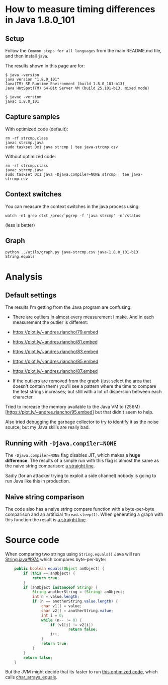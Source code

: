 # How to measure timing differences in Java 1.8.0_101

## Setup

Follow the `Common steps for all languages` from the main README.md file,
and then install `java`.

The results shown in this page are for:

``` console
$ java -version
java version "1.8.0_101"
Java(TM) SE Runtime Environment (build 1.8.0_101-b13)
Java HotSpot(TM) 64-Bit Server VM (build 25.101-b13, mixed mode)

$ javac -version 
javac 1.8.0_101
```

## Capture samples

With optimized code (default):

```
rm -rf strcmp.class
javac strcmp.java
sudo taskset 0x1 java strcmp | tee java-strcmp.csv
```

Without optimized code:

```
rm -rf strcmp.class
javac strcmp.java
sudo taskset 0x1 java -Djava.compiler=NONE strcmp | tee java-strcmp.csv
```

## Context switches

You can measure the context switches in the java process using:

```
watch -n1 grep ctxt /proc/`pgrep -f 'java strcmp' -n`/status
```

(less is better)

## Graph

```
python ../utils/graph.py java-strcmp.csv java-1.8.0_101-b13 String.equals
```

# Analysis

## Default settings

The results I'm getting from the Java program are confusing:

  * There are outliers in almost every measurement I make. And in each
  measurement the outlier is different:
  
   * https://plot.ly/~andres.riancho/79.embed
   * https://plot.ly/~andres.riancho/81.embed
   * https://plot.ly/~andres.riancho/83.embed
   * https://plot.ly/~andres.riancho/85.embed
   * https://plot.ly/~andres.riancho/87.embed
    
  * If the outliers are removed from the graph (just select the area that
  doesn't contain them) you'll see a pattern where the time to compare
  the test strings increases; but still with a lot of dispersion between
  each character.
  
Tried to increase the memory available to the Java VM to
(256M)[https://plot.ly/~andres.riancho/95.embed] but that didn't seem to
help.

Also tried debugging the garbage collector to try to identify it as the
noise source; but my Java skills are really bad.

## Running with `-Djava.compiler=NONE`

The `-Djava.compiler=NONE` flag disables JIT, which makes a **huge difference**.
The results of a simple run with this flag is almost the same as the
naive string comparison: [a straight line](https://plot.ly/~andres.riancho/75.embed).

Sadly (for an attacker trying to exploit a side channel) nobody is going
to run Java like this in production.

## Naive string comparison

The code also has a naive string compare function with a byte-per-byte
comparison and an artificial `Thread.sleep(1)`. When generating a graph
with this function the result is [a straight line](https://plot.ly/~andres.riancho/61.embed).

# Source code

When comparing two strings using `String.equals()` Java will run
[String.java#l974](http://hg.openjdk.java.net/jdk7u/jdk7u6/jdk/file/8c2c5d63a17e/src/share/classes/java/lang/String.java#l974)
which compares byte-per-byte:

```java
    public boolean equals(Object anObject) {
        if (this == anObject) {
            return true;
        }
        if (anObject instanceof String) {
            String anotherString = (String) anObject;
            int n = value.length;
            if (n == anotherString.value.length) {
                char v1[] = value;
                char v2[] = anotherString.value;
                int i = 0;
                while (n-- != 0) {
                    if (v1[i] != v2[i])
                            return false;
                    i++;
                }
                return true;
            }
        }
        return false;
    }
```

But the JVM might decide that its faster to run [this optimized code](https://github.com/openjdk-mirror/jdk7u-hotspot/blob/master/src/cpu/x86/vm/x86_64.ad#L10609),
which calls [char_arrays_equals](https://github.com/openjdk-mirror/jdk7u-hotspot/blob/50bdefc3afe944ca74c3093e7448d6b889cd20d1/src/cpu/x86/vm/assembler_x86.cpp#L9946-L10057).
